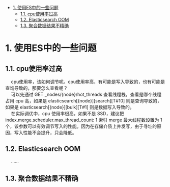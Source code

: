 

<!-- TOC -->

- [1. 使用ES中的一些问题](#1-使用es中的一些问题)
    - [1.1. cpu使用率过高](#11-cpu使用率过高)
    - [1.2. Elasticsearch OOM](#12-elasticsearch-oom)
    - [1.3. 聚合数据结果不精确](#13-聚合数据结果不精确)

<!-- /TOC -->


# 1. 使用ES中的一些问题  
## 1.1. cpu使用率过高  
&emsp; cpu使用率，该如何调节呢。cpu使用率高，有可能是写入导致的，也有可能是查询导致的，那要怎么查看呢？  
&emsp; 可以先通过 GET \_nodes/{node}/hot\_threads 查看线程栈，查看是哪个线程占用 cpu 高，如果是 elasticsearch[\{node}][search][T#10] 则是查询导致的，如果是 elasticsearch[\{node}][bulk][T#1] 则是数据写入导致的。  
&emsp; 在实际调优中，cpu 使用率很高，如果不是 SSD，建议把 index.merge.scheduler.max_thread_count: 1 索引 merge 最大线程数设置为 1 个，该参数可以有效调节写入的性能。因为在存储介质上并发写，由于寻址的原因，写入性能不会提升，只会降低。  


## 1.2. Elasticsearch OOM  
<!-- 
公司银子不多，遇到Elasticsearch OOM（内存溢出），除了瞪白眼，还能干啥... 
https://mp.weixin.qq.com/s/W3mSgShSgoqkGz6otZRE5Q
-->
&emsp; ......

## 1.3. 聚合数据结果不精确  
<!-- 
 Elasticsearch 聚合数据结果不精确，怎么破？ 
https://mp.weixin.qq.com/s/V4cGqvkQ7-DgeSvPSketgQ
-->

